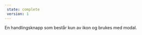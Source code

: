 ```yaml
---
 state: complete
 version: 1
---
```


En handlingsknapp som består kun av ikon og brukes med modal.
